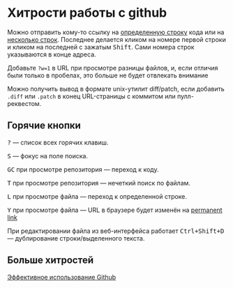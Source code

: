 ﻿# Хитрости работы с github

Можно отправить кому-то ссылку на [определенную строку](https://github.com/donlaosso/idiomatic-pre-CSS/blob/gh-pages/index.html#L32) кода или на [несколько строк](https://github.com/donlaosso/idiomatic-pre-CSS/blob/gh-pages/index.html#L49-L61). Последнее делается кликом на номере первой строки и кликом на последней с зажатым <kbd>Shift</kbd>. Сами номера строк указываются в конце адреса. 

Добавьте `?w=1` в URL при просмотре разницы файлов, и, если отличия были только в пробелах, это больше не будет отвлекать внимание

Можно получить вывод в формате unix-утилит diff/patch, если добавить `.diff` или `.patch` в конец URL-страницы с коммитом или пулл-реквестом.



## Горячие кнопки

<kbd>?</kbd> — список всех горячих клавиш.

<kbd>S</kbd> — фокус на поле поиска.

<kbd>GC</kbd> при просмотре репозитория — переход к коду.

<kbd>T</kbd> при просмотре репозитория — нечеткий поиск по файлам.

<kbd>L</kbd> при просмотре файла — переход к определенной строке.

<kbd>Y</kbd> при просмотре файла — URL в браузере будет изменён на [permanent link](https://help.github.com/articles/getting-permanent-links-to-files/)

При редактировании файла из веб-интерфейса работает <kbd>Ctrl+Shift+D</kbd> — дублирование строки/выделенного текста.



## Больше хитростей

[Эффективное использование Github](https://habrahabr.ru/company/2gis/blog/306166/)
